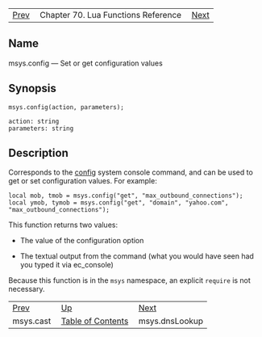 |     |     |     |
| --- | --- | --- |
| [Prev](lua.ref.msys.cast)  | Chapter 70. Lua Functions Reference |  [Next](lua.ref.msys.dnslookup) |

<a name="lua.ref.msys.config"></a>
## Name

msys.config — Set or get configuration values

<a name="idp16055168"></a>
## Synopsis

`msys.config(action, parameters);`

```
action: string
parameters: string
```
<a name="idp16058160"></a>
## Description

Corresponds to the [config](console_commands.config "config") system console command, and can be used to get or set configuration values. For example:

```
local mob, tmob = msys.config("get", "max_outbound_connections");
local ymob, tymob = msys.config("get", "domain", "yahoo.com", "max_outbound_connections");
```

This function returns two values:

*   The value of the configuration option

*   The textual output from the command (what you would have seen had you typed it via ec_console)

Because this function is in the `msys` namespace, an explicit `require` is not necessary.

|     |     |     |
| --- | --- | --- |
| [Prev](lua.ref.msys.cast)  | [Up](lua.function.details) |  [Next](lua.ref.msys.dnslookup) |
| msys.cast  | [Table of Contents](index) |  msys.dnsLookup |

